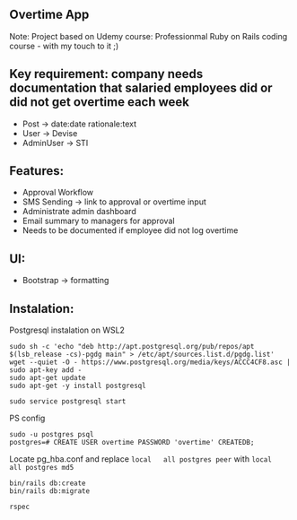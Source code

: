 ## Overtime App
Note:
Project based on Udemy course: Professionmal Ruby on Rails coding course - with my touch to it ;)

## Key requirement: company needs documentation that salaried employees did or did not get overtime each week

- Post -> date:date rationale:text
- User -> Devise
- AdminUser -> STI

## Features:
- Approval Workflow
- SMS Sending -> link to approval or overtime input
- Administrate admin dashboard
- Email summary to managers for approval
- Needs to be documented if employee did not log overtime

## UI:
- Bootstrap -> formatting

## Instalation:
Postgresql instalation on WSL2
```
sudo sh -c 'echo "deb http://apt.postgresql.org/pub/repos/apt $(lsb_release -cs)-pgdg main" > /etc/apt/sources.list.d/pgdg.list'
wget --quiet -O - https://www.postgresql.org/media/keys/ACCC4CF8.asc | sudo apt-key add -
sudo apt-get update
sudo apt-get -y install postgresql

sudo service postgresql start
```
PS config
```
sudo -u postgres psql
postgres=# CREATE USER overtime PASSWORD 'overtime' CREATEDB;
```
Locate pg_hba.conf
and replace
`local   all postgres peer` with `local   all postgres md5`

```
bin/rails db:create
bin/rails db:migrate

rspec
```


